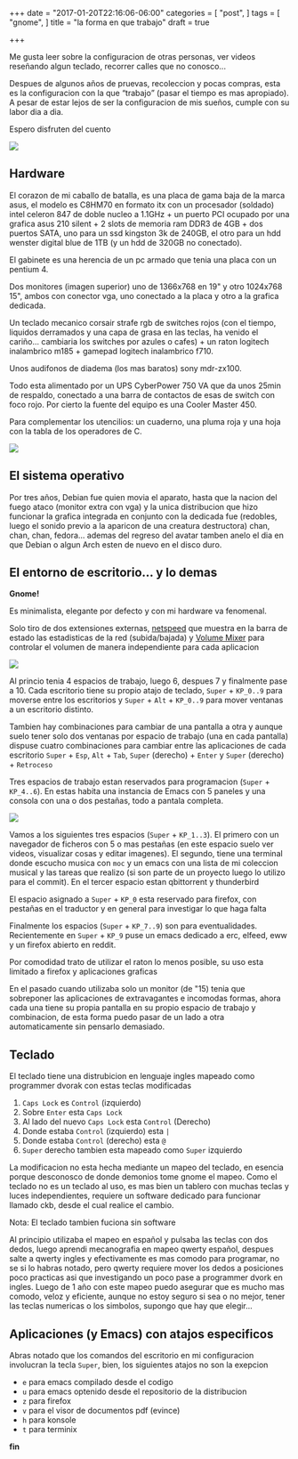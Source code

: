 +++
date = "2017-01-20T22:16:06-06:00"
categories = [
  "post",
]
tags = [
  "gnome",
]
title = "la forma en que trabajo"
draft = true

+++

Me gusta leer sobre la configuracion de otras personas, ver videos reseñando
algun teclado, recorrer calles que no conosco...

Despues de algunos años de pruevas, recoleccion y pocas compras, esta es la
configuracion con la que <q>trabajo</q> (pasar el tiempo es mas apropiado). A
pesar de estar lejos de ser la configuracion de mis sueños, cumple con su labor
dia a dia.

Espero disfruten del cuento

![](../workspace.jpg)

## Hardware

El corazon de mi caballo de batalla, es una placa de gama baja de la marca asus,
el modelo es C8HM70 en formato itx con un procesador (soldado) intel celeron 847
de doble nucleo a 1.1GHz + un puerto PCI ocupado por una grafica asus 210
silent + 2 slots de memoria ram DDR3 de 4GB + dos puertos SATA, uno para un ssd
kingston 3k de 240GB, el otro para un hdd wenster digital blue de 1TB (y un hdd
de 320GB no conectado).

El gabinete es una herencia de un pc armado que tenia una placa con un pentium
4.

Dos monitores (imagen superior) uno de 1366x768 en 19" y otro 1024x768 15",
ambos con conector vga, uno conectado a la placa y otro a la grafica dedicada.

Un teclado mecanico corsair strafe rgb de switches rojos (con el tiempo,
liquidos derramados y una capa de grasa en las teclas, ha venido el
cariño... cambiaria los switches por azules o cafes) + un raton logitech
inalambrico m185 + gamepad logitech inalambrico f710.

Unos audifonos de diadema (los mas baratos) sony mdr-zx100.

Todo esta alimentado por un UPS CyberPower 750 VA que da unos 25min de respaldo,
conectado a una barra de contactos de esas de switch con foco rojo. Por cierto
la fuente del equipo es una Cooler Master 450.

Para complementar los utencilios: un cuaderno, una pluma roja y una hoja con la
tabla de los operadores de C.

![](../hardware.jpg)

## El sistema operativo

Por tres años, Debian fue quien movia el aparato, hasta que la nacion del fuego
ataco (monitor extra con vga) y la unica distribucion que hizo funcionar la
grafica integrada en conjunto con la dedicada fue (redobles, luego el sonido
previo a la aparicon de una creatura destructora) chan, chan, chan,
fedora... ademas del regreso del avatar tamben anelo el dia en que Debian o
algun Arch esten de nuevo en el disco duro.

## El entorno de escritorio... y lo demas

**Gnome!**

Es minimalista, elegante por defecto y con mi hardware va fenomenal.

Solo tiro de dos extensiones externas, [netspeed](https://github.com/hedayaty/NetSpeed) que muestra en la barra de estado
las estadisticas de la red (subida/bajada) y [Volume Mixer](https://github.com/aleho/gnome-shell-volume-mixer) para controlar el volumen
de manera independiente para cada aplicacion

![](../fly-kp_5.png)

Al princio tenia 4 espacios de trabajo, luego 6, despues 7 y finalmente pase a
10. Cada escritorio tiene su propio atajo de teclado, `Super` + `KP_0..9` para
moverse entre los escritorios y `Super` + `Alt` + `KP_0..9` para mover ventanas
a un escritorio distinto.

Tambien hay combinaciones para cambiar de una pantalla a otra y aunque suelo
tener solo dos ventanas por espacio de trabajo (una en cada pantalla) dispuse
cuatro combinaciones para cambiar entre las aplicaciones de cada escritorio
`Super` + `Esp`, `Alt` + `Tab`, `Super` (derecho) + `Enter` y `Super`
(derecho) + `Retroceso`

Tres espacios de trabajo estan reservados para programacion (`Super` +
`KP_4..6`). En estas habita una instancia de Emacs con 5 paneles y una consola
con una o dos pestañas, todo a pantala completa.

![](../kp_5.png)

Vamos a los siguientes tres espacios (`Super` + `KP_1..3`). El primero con un
navegador de ficheros con 5 o mas pestañas (en este espacio suelo ver videos,
visualizar cosas y editar imagenes). El segundo, tiene una terminal donde
escucho musica con `moc` y un emacs con una lista de mi coleccion musical y las
tareas que realizo (si son parte de un proyecto luego lo utilizo para el
commit). En el tercer espacio estan qbittorrent y thunderbird

El espacio asignado a `Super` + `KP_0` esta reservado para firefox, con pestañas en el
traductor y en general para investigar lo que haga falta

Finalmente los espacios (`Super` + `KP_7..9`) son para eventualidades.
Recientemente en `Super` + `KP_9` puse un emacs dedicado a erc, elfeed, eww y un
firefox abierto en reddit.

Por comodidad trato de utilizar el raton lo menos posible, su uso esta limitado
a firefox y aplicaciones graficas

En el pasado cuando utilizaba solo un monitor (de "15) tenia que sobreponer las
aplicaciones de extravagantes e incomodas formas, ahora cada una tiene su propia
pantalla en su propio espacio de trabajo y combinacion, de esta forma puedo
pasar de un lado a otra automaticamente sin pensarlo demasiado.

## Teclado

El teclado tiene una distrubicion en lenguaje ingles mapeado como programmer dvorak
con estas teclas modificadas

1. `Caps Lock` es `Control` (izquierdo)
2. Sobre `Enter` esta `Caps Lock`
3. Al lado del nuevo `Caps Lock` esta `Control` (Derecho)
4. Donde estaba `Control` (izquierdo) esta `|`
5. Donde estaba `Control` (derecho) esta `@`
6. `Super` derecho tambien esta mapeado como `Super` izquierdo


La modificacion no esta hecha mediante un mapeo del teclado, en esencia porque
desconosco de donde demonios tome gnome el mapeo. Como el teclado no es un
teclado al uso, es mas bien un tablero con muchas teclas y luces independientes,
requiere un software dedicado para funcionar llamado ckb, desde el cual realice
el cambio.

Nota: El teclado tambien fuciona sin software

Al principio utilizaba el mapeo en español y pulsaba las teclas con dos dedos,
luego aprendi mecanografia en mapeo qwerty español, despues salte a qwerty
ingles y efectivamente es mas comodo para programar, no se si lo habras notado,
pero qwerty requiere mover los dedos a posiciones poco practicas asi que
investigando un poco pase a programmer dvork en ingles. Luego de 1 año con este
mapeo puedo asegurar que es mucho mas comodo, veloz y eficiente, aunque no
estoy seguro si sea o no mejor, tener las teclas numericas o los simbolos,
supongo que hay que elegir...

## Aplicaciones (y Emacs) con atajos especificos

Abras notado que los comandos del escritorio en mi configuracion involucran la
tecla `Super`, bien, los siguientes atajos no son la exepcion

- `e` para emacs compilado desde el codigo
- `u` para emacs optenido desde el repositorio de la distribucion
- `z` para firefox
- `v` para el visor de documentos pdf (evince)
- `h` para konsole
- `t` para terminix


**fin**
